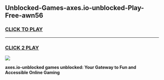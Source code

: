 
## Unblocked-Games-axes.io-unblocked-Play-Free-awn56
<h3>
<a href="https://premium76.site?title=axes.io-unblocked&ref=21A">CLICK TO PLAY</a></h3>
<hr>

<h3>
<a href="https://premium76.site?title=axes.io-unblocked&ref=21A">CLICK 2 PLAY</a>
  
</h3>

<a href="https://premium76.site?title=axes.io-unblocked&ref=21A"><img src="https://clearcache.store/games.png"></a>


**axes.io-unblocked games unblocked: Your Gateway to Fun and Accessible Online Gaming**

